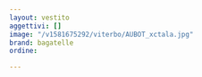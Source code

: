 ```yaml
---
layout: vestito
aggettivi: []
image: "/v1581675292/viterbo/AUBOT_xctala.jpg"
brand: bagatelle
ordine: 

---
```

